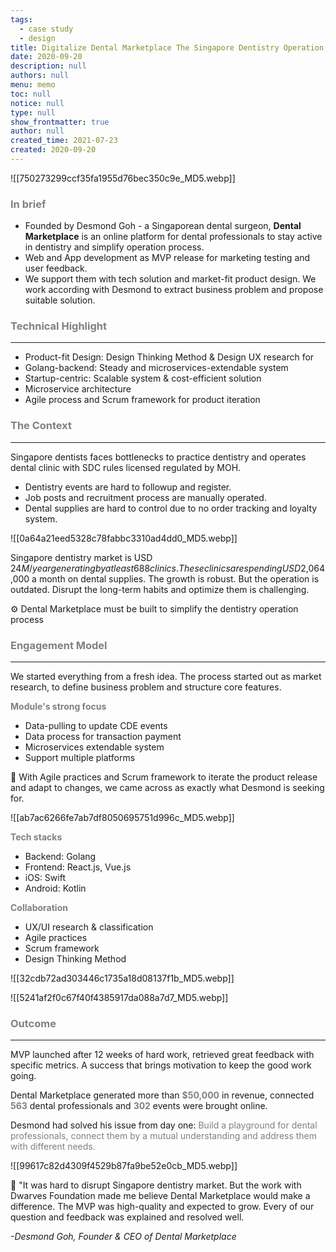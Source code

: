 ```yaml
---
tags: 
  - case study
  - design
title: Digitalize Dental Marketplace The Singapore Dentistry Operation Process
date: 2020-09-20
description: null
authors: null
menu: memo
toc: null
notice: null
type: null
show_frontmatter: true
author: null
created_time: 2021-07-23
created: 2020-09-20
---
```


![[750273299ccf35fa1955d76bec350c9e_MD5.webp]]

### <span style='color:gray'>In brief</span>

* Founded by Desmond Goh - a Singaporean dental surgeon, **Dental Marketplace** is an online platform for dental professionals to stay active in dentistry and simplify operation process.
* Web and App development as MVP release for marketing testing and user feedback.
* We support them with tech solution and market-fit product design. We work according with Desmond to extract business problem and propose suitable solution.

### <span style='color:gray'>Technical Highlight</span>

---

* Product-fit Design: Design Thinking Method & Design UX research for 
* Golang-backend: Steady and microservices-extendable system
* Startup-centric: Scalable system & cost-efficient solution
* Microservice architecture 
* Agile process and Scrum framework for product iteration

### <span style='color:gray'>The Context</span>

---

<!-- column_list 99e1717a-fa45-415f-88d5-4b00054c3c36 -->

<!-- column 2995d442-326a-4fa7-87fc-65c4d37a761c -->

Singapore dentists faces bottlenecks to practice dentistry and operates dental clinic with SDC rules licensed regulated by MOH. 

* Dentistry events are hard to followup and register.
* Job posts and recruitment process are manually operated.
* Dental supplies are hard to control due to no order tracking and loyalty system. 

<!-- column 930cfe66-7212-4747-9d81-827d410cc6c3 -->

![[0a64a21eed5328c78fabbc3310ad4dd0_MD5.webp]]

Singapore dentistry market is USD $24M/ year generating by at least 688 clinics. These clinics are spending USD$2,064,000 a month on dental supplies. The growth is robust. But the operation is outdated. Disrupt the long-term habits and optimize them is challenging.


⚙ Dental Marketplace must be built to simplify the dentistry operation process


### <span style='color:gray'>Engagement Model</span>

---

We started everything from a fresh idea. The process started out as market research, to define business problem and structure core features. 

<!-- column_list b1faa8d3-e3e5-46fc-bae5-402d1a6578ee -->

<!-- column 29a1bc7c-157f-445c-8559-848a8130edf5 -->

<span style='color:gray'>**Module's strong focus**</span>

* Data-pulling to update CDE events
* Data process for transaction payment
* Microservices extendable system
* Support multiple platforms

<!-- column bcf35860-f731-4e14-ba1c-fd9abb1674af -->

📍 With Agile practices and Scrum framework to iterate the product release and adapt to changes, we came across as exactly what Desmond is seeking for. 


![[ab7ac6266fe7ab7df8050695751d996c_MD5.webp]]


<!-- column_list 62d9dd15-5fe4-4217-b905-c2c07cad9696 -->

<!-- column 86b6f400-5c94-4160-bc00-efa39a9bb2d7 -->

<span style='color:gray'>**Tech stacks**</span>

* Backend: Golang
* Frontend: React.js, Vue.js
* iOS: Swift 
* Android: Kotlin

<!-- column 5fd83e13-533c-4332-9afa-ff6f118aedd8 -->

<span style='color:gray'>**Collaboration**</span>

* UX/UI research & classification
* Agile practices
* Scrum framework
* Design Thinking Method

<!-- column_list 9107a7c1-cc41-484a-bb6d-820b16aedc90 -->

<!-- column 9e2c2a48-6fa8-4063-8b68-ef2609174c9c -->

![[32cdb72ad303446c1735a18d08137f1b_MD5.webp]]

<!-- column c8038c72-134e-44c0-8079-d9d917ef375b -->

![[5241af2f0c67f40f4385917da088a7d7_MD5.webp]]

### <span style='color:gray'>Outcome</span>

---

<!-- column_list 36214b0d-3537-4f5f-852d-5b133446c1fe -->

<!-- column c9669864-f537-4fa3-ad59-f5c5b9950f89 -->

MVP launched after 12 weeks of hard work, retrieved great feedback with specific metrics. A success that brings motivation to keep the good work going.

Dental Marketplace generated more than <span style='color:gray'>**$50,000**</span> in revenue, connected <span style='color:gray'>**563**</span> dental professionals and <span style='color:gray'>**302**</span> events were brought online.

Desmond had solved his issue from day one: <span style='color:gray'>Build a playground for dental professionals, connect them by a mutual understanding and address them with different needs.</span>

<!-- column 57dd1c34-05cc-4e2e-ae40-e9cb8ddb58a9 -->

![[99617c82d4309f4529b87fa9be52e0cb_MD5.webp]]


💬 "It was hard to disrupt Singapore dentistry market. But the work  with Dwarves Foundation made me believe Dental Marketplace would make a difference. The MVP was high-quality and expected to grow. Every of our question and feedback was explained and resolved well. 

*-Desmond Goh, Founder & CEO of Dental Marketplace*

